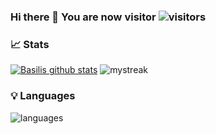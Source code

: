 ### Hi there 👋 You are now visitor ![visitors](https://visitor-badge.laobi.icu/badge?page_id=Basilakis.Basilakis)

<!--
**Basilakis/basilakis** is a ✨ _special_ ✨ repository because its `README.md` (this file) appears on your GitHub profile.

Here are some ideas to get you started:

- 🔭 I’m currently working on ...
- 🌱 I’m currently learning ...
- 👯 I’m looking to collaborate on ...
- 🤔 I’m looking for help with ...
- 💬 Ask me about ...
- 📫 How to reach me: ...
- 😄 Pronouns: ...
- ⚡ Fun fact: ...
-->
### 📈 Stats 
 
[![Basilis github stats](https://github-readme-stats.vercel.app/api?username=Basilakis&theme=cobalt&show_icons=true&title_color=2ED3EA)](https://github.com/ArturFranco/github-readme-stats)
<img src="https://github-readme-streak-stats.herokuapp.com/?user=Basilakis&theme=tokyonight" alt="mystreak"/>

### 💡  Languages 
![languages](https://github-readme-stats.vercel.app/api/top-langs/?username=Basilakis&hide=scss&layout=compact&theme=cobalt&title_color=2ED3EA)
